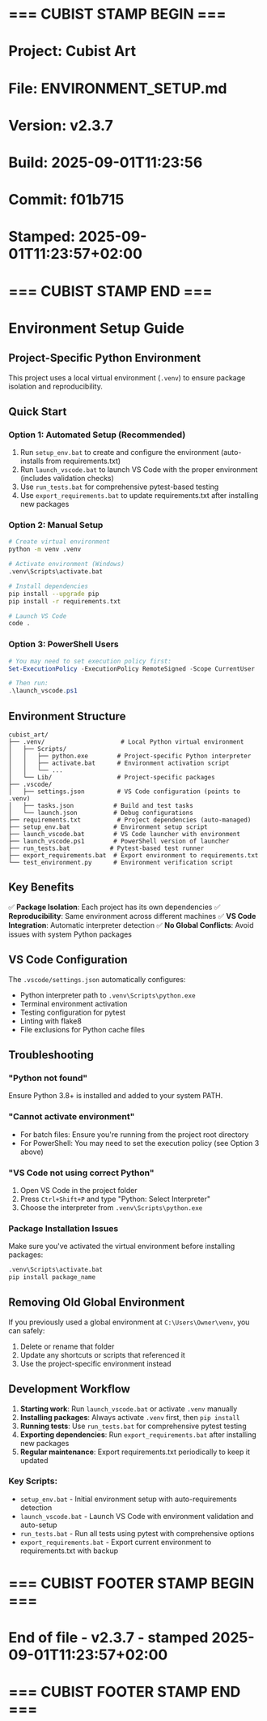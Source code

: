 # === CUBIST STAMP BEGIN ===
# Project: Cubist Art
# File: ENVIRONMENT_SETUP.md
# Version: v2.3.7
# Build: 2025-09-01T11:23:56
# Commit: f01b715
# Stamped: 2025-09-01T11:23:57+02:00
# === CUBIST STAMP END ===
# Environment Setup Guide

## Project-Specific Python Environment

This project uses a local virtual environment (`.venv`) to ensure package isolation and reproducibility.

## Quick Start

### Option 1: Automated Setup (Recommended)
1. Run `setup_env.bat` to create and configure the environment (auto-installs from requirements.txt)
2. Run `launch_vscode.bat` to launch VS Code with the proper environment (includes validation checks)
3. Use `run_tests.bat` for comprehensive pytest-based testing
4. Use `export_requirements.bat` to update requirements.txt after installing new packages

### Option 2: Manual Setup
```bash
# Create virtual environment
python -m venv .venv

# Activate environment (Windows)
.venv\Scripts\activate.bat

# Install dependencies
pip install --upgrade pip
pip install -r requirements.txt

# Launch VS Code
code .
```

### Option 3: PowerShell Users
```powershell
# You may need to set execution policy first:
Set-ExecutionPolicy -ExecutionPolicy RemoteSigned -Scope CurrentUser

# Then run:
.\launch_vscode.ps1
```

## Environment Structure

```
cubist_art/
├── .venv/                     # Local Python virtual environment
│   ├── Scripts/
│   │   ├── python.exe        # Project-specific Python interpreter
│   │   ├── activate.bat      # Environment activation script
│   │   └── ...
│   └── Lib/                  # Project-specific packages
├── .vscode/
│   ├── settings.json         # VS Code configuration (points to .venv)
│   ├── tasks.json           # Build and test tasks
│   └── launch.json          # Debug configurations
├── requirements.txt          # Project dependencies (auto-managed)
├── setup_env.bat            # Environment setup script
├── launch_vscode.bat        # VS Code launcher with environment
├── launch_vscode.ps1        # PowerShell version of launcher
├── run_tests.bat           # Pytest-based test runner
├── export_requirements.bat  # Export environment to requirements.txt
└── test_environment.py      # Environment verification script
```

## Key Benefits

✅ **Package Isolation**: Each project has its own dependencies
✅ **Reproducibility**: Same environment across different machines
✅ **VS Code Integration**: Automatic interpreter detection
✅ **No Global Conflicts**: Avoid issues with system Python packages

## VS Code Configuration

The `.vscode/settings.json` automatically configures:
- Python interpreter path to `.venv\Scripts\python.exe`
- Terminal environment activation
- Testing configuration for pytest
- Linting with flake8
- File exclusions for Python cache files

## Troubleshooting

### "Python not found"
Ensure Python 3.8+ is installed and added to your system PATH.

### "Cannot activate environment"
- For batch files: Ensure you're running from the project root directory
- For PowerShell: You may need to set the execution policy (see Option 3 above)

### "VS Code not using correct Python"
1. Open VS Code in the project folder
2. Press `Ctrl+Shift+P` and type "Python: Select Interpreter"
3. Choose the interpreter from `.venv\Scripts\python.exe`

### Package Installation Issues
Make sure you've activated the virtual environment before installing packages:
```bash
.venv\Scripts\activate.bat
pip install package_name
```

## Removing Old Global Environment

If you previously used a global environment at `C:\Users\Owner\venv`, you can safely:
1. Delete or rename that folder
2. Update any shortcuts or scripts that referenced it
3. Use the project-specific environment instead

## Development Workflow

1. **Starting work**: Run `launch_vscode.bat` or activate `.venv` manually
2. **Installing packages**: Always activate `.venv` first, then `pip install`
3. **Running tests**: Use `run_tests.bat` for comprehensive pytest testing
4. **Exporting dependencies**: Run `export_requirements.bat` after installing new packages
5. **Regular maintenance**: Export requirements.txt periodically to keep it updated

### Key Scripts:
- `setup_env.bat` - Initial environment setup with auto-requirements detection
- `launch_vscode.bat` - Launch VS Code with environment validation and auto-setup
- `run_tests.bat` - Run all tests using pytest with comprehensive options
- `export_requirements.bat` - Export current environment to requirements.txt with backup


# === CUBIST FOOTER STAMP BEGIN ===
# End of file - v2.3.7 - stamped 2025-09-01T11:23:57+02:00
# === CUBIST FOOTER STAMP END ===
